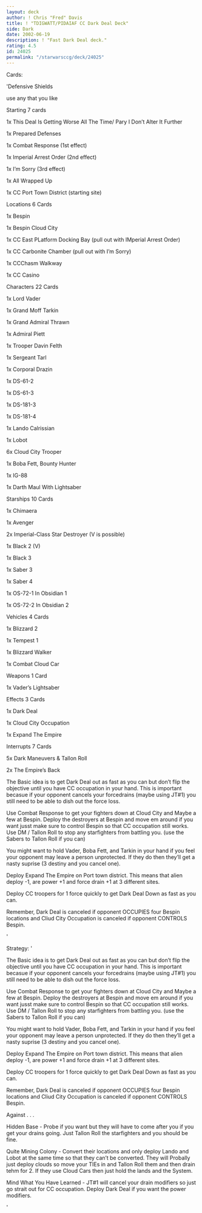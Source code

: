 ```yaml
---
layout: deck
author: ! Chris "Fred" Davis
title: ! "TDIGWATT/PIDAIAF CC Dark Deal Deck"
side: Dark
date: 2002-06-19
description: ! "Fast Dark Deal deck."
rating: 4.5
id: 24025
permalink: "/starwarsccg/deck/24025"
---
```

Cards: 

'Defensive Shields

use any that you like


Starting 7 cards

1x This Deal Is Getting Worse All The Time/ Pary I Don’t Alter It Further

1x Prepared Defenses

1x Combat Response (1st effect)

1x Imperial Arrest Order (2nd effect)

1x I’m Sorry (3rd effect)

1x All Wrapped Up

1x CC Port Town District (starting site)


Locations 6 Cards

1x Bespin

1x Bespin Cloud City

1x CC East PLatform Docking Bay (pull out with IMperial Arrest Order)

1x CC Carbonite Chamber (pull out with I’m Sorry)

1x CCChasm Walkway

1x CC Casino


Characters 22 Cards

1x Lord Vader

1x Grand Moff Tarkin

1x Grand Admiral Thrawn

1x Admiral Piett

1x Trooper Davin Felth

1x Sergeant Tarl

1x Corporal Drazin

1x DS-61-2

1x DS-61-3

1x DS-181-3

1x DS-181-4

1x Lando Calrissian

1x Lobot

6x Cloud City Trooper

1x Boba Fett, Bounty Hunter

1x IG-88

1x Darth Maul With Lightsaber


Starships 10 Cards

1x Chimaera

1x Avenger

2x Imperial-Class Star Destroyer (V is possible)

1x Black 2 (V)

1x Black 3

1x Saber 3

1x Saber 4

1x OS-72-1 In Obsidian 1

1x OS-72-2 In Obsidian 2


Vehicles 4 Cards

1x Blizzard 2

1x Tempest 1

1x Blizzard Walker

1x Combat Cloud Car


Weapons 1 Card 

1x Vader’s Lightsaber


Effects 3 Cards

1x Dark Deal

1x Cloud City Occupation

1x Expand The Empire


Interrupts 7 Cards

5x Dark Maneuvers & Tallon Roll

2x The Empire’s Back


The Basic idea is to get Dark Deal out as fast as you can but don’t flip the objective until you have CC occupation in your hand.  This is important becasue if your opponent cancels your forcedrains (maybe using JT#1) you still need to be able to dish out the force loss.  

Use Combat Response to get your fighters down at Cloud City and Maybe a few at Bespin.  Deploy the destroyers at Bespin and move em around if you want jusst make sure to control Bespin so that CC occupation still works.  Use DM / Tallon Roll to stop any starfighters from battling you.  (use the Sabers to Tallon Roll if you can)

You might want to hold Vader, Boba Fett, and Tarkin in your hand if you feel your opponent may leave a person unprotected.  If they do then they’ll get a nasty suprise (3 destiny and you cancel one).

Deploy Expand The Empire on Port town district.  This means that alien deploy -1, are power +1 and force drain +1 at 3 different sites.

Deploy CC troopers for 1 force quickly to get Dark Deal Down as fast as you can.

Remember, Dark Deal is canceled if opponent OCCUPIES four Bespin locations and Cliud City Occupation is canceled if opponent CONTROLS Bespin.

'

Strategy: '

The Basic idea is to get Dark Deal out as fast as you can but don’t flip the objective until you have CC occupation in your hand.  This is important becasue if your opponent cancels your forcedrains (maybe using JT#1) you still need to be able to dish out the force loss.  

Use Combat Response to get your fighters down at Cloud City and Maybe a few at Bespin.  Deploy the destroyers at Bespin and move em around if you want jusst make sure to control Bespin so that CC occupation still works.  Use DM / Tallon Roll to stop any starfighters from battling you.  (use the Sabers to Tallon Roll if you can)

You might want to hold Vader, Boba Fett, and Tarkin in your hand if you feel your opponent may leave a person unprotected.  If they do then they’ll get a nasty suprise (3 destiny and you cancel one).

Deploy Expand The Empire on Port town district.  This means that alien deploy -1, are power +1 and force drain +1 at 3 different sites.

Deploy CC troopers for 1 force quickly to get Dark Deal Down as fast as you can.

Remember, Dark Deal is canceled if opponent OCCUPIES four Bespin locations and Cliud City Occupation is canceled if opponent CONTROLS Bespin.


Against . . .

Hidden Base - Probe if you want but they will have to come after you if you get your drains going.  Just Tallon Roll the starfighters and you should be fine.

Quite Mining Colony - Convert their locations and only deploy Lando and Lobot at the same time so that they can’t be converted.  They will Probally just deploy clouds so move your TIEs in and Tallon Roll them and then drain tehm for 2.  If they use Cloud Cars then just hold the lands and the System.

Mind What You Have Learned - JT#1 will cancel your drain modifiers so just go strait out for CC occupation.  Deploy Dark Deal if you want the power modifiers.






'
